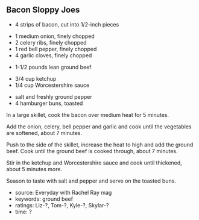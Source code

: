 Bacon Sloppy Joes
-----------------

- 4 strips of bacon, cut into 1/2-inch pieces
<!-- -->
- 1 medium onion, finely chopped
- 2 celery ribs, finely chopped
- 1 red bell pepper, finely chopped
- 4 garlic cloves, finely chopped
<!-- -->
- 1-1/2 pounds lean ground beef
<!-- -->
- 3/4 cup ketchup
- 1/4 cup Worcestershire sauce
<!-- -->
- salt and freshly ground pepper
- 4 hamburger buns, toasted

In a large skillet, cook the bacon over medium heat for 5 minutes.

Add the onion, celery, bell pepper and garlic and cook until the
vegetables are softened, about 7 minutes.

Push to the side of the skillet, increase the heat to high and add the
ground beef.  Cook until the ground beef is cooked through, about 7
minutes.

Stir in the ketchup and Worcestershire sauce and cook until thickened,
about 5 minutes more.

Season to taste with salt and pepper and serve on the toasted buns.

- source: Everyday with Rachel Ray mag
- keywords: ground beef
- ratings: Liz-?, Tom-?, Kyle-?, Skylar-?
- time: ?
